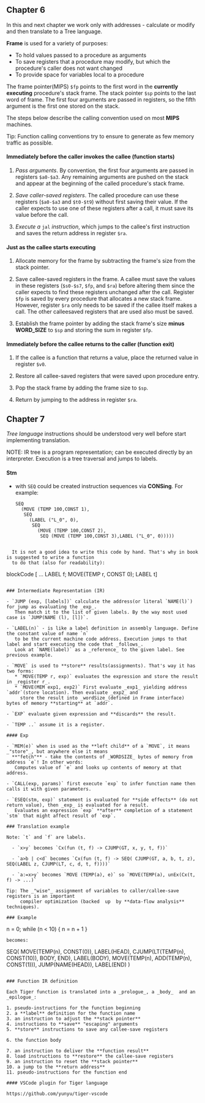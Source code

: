 ## Chapter 6

In this and next chapter we work only with addresses - calculate or modify and then
translate to a Tree language.

**Frame** is used for a variety of purposes:

  - To hold values passed to a procedure as arguments
  - To save registers that a procedure may modify, but which the procedure's caller does
    not want changed
  - To provide space for variables local to a procedure

The frame pointer(MIPS) `$fp` points to the first word in the **currently executing** procedure's
stack frame.  The stack pointer `$sp` points to the last word of frame. The first four
arguments are passed in registers, so the fifth argument is the first one stored on the
stack.

The steps below describe the calling convention used on most **MIPS** machines.

Tip: Function calling conventions try to ensure to generate as few memory traffic as possible.

#### Immediately before the caller invokes the callee (function starts)

1. _Pass arguments_. By convention, the first four arguments are passed in registers
`$a0-$a3`. Any remaining arguments are pushed on the stack and appear at the beginning of
the called procedure's stack frame.

2. _Save caller-saved registers_. The called procedure can use these registers (`$a0-$a3`
and `$t0-$t9`) without first saving their value. If the caller expects to use one of these
registers after a call, it must save its value before the call.

3. _Execute a_ `jal` _instruction_, which jumps to the callee's first instruction and
saves the return address in register `$ra`.

#### Just as the callee starts executing

1. Allocate memory for the frame by subtracting the frame's size from the stack pointer.

2. Save callee-saved registers in the frame. A callee must save the values in these
registers (`$s0-$s7`, `$fp`, and `$ra`) before altering them since the caller expects to
find these registers unchanged after the call. Register `$fp` is saved by every procedure
that allocates a new stack frame. However, register `$ra` only needs to be saved if the
callee itself makes a call. The other calleesaved registers that are used also must be
saved.

3. Establish the frame pointer by adding the stack frame's size **minus WORD_SIZE** to `$sp` and
storing the sum in register `$fp`.

#### Immediately before the callee returns to the caller (function exit)

1. If the callee is a function that returns a value, place the returned value in register
`$v0`.

2. Restore all callee-saved registers that were saved upon procedure entry.

3. Pop the stack frame by adding the frame size to `$sp`.

4. Return by jumping to the address in register `$ra`.

## Chapter 7

_Tree language_ instructions should be understood very well before start implementing translation.

NOTE: IR tree is a program representation; can be executed directly by an interpreter. Execution
is a tree traversal and jumps to labels.

#### Stm

- with `SEQ` could be created instruction sequences via **CONSing**.
  For example:

  ```
  SEQ
    (MOVE (TEMP 100,CONST 1),
     SEQ
       (LABEL ("L_0", 0),
        SEQ
          (MOVE (TEMP 100,CONST 2),
           SEQ (MOVE (TEMP 100,CONST 3),LABEL ("L_0", 0)))))
```

  It is not a good idea to write this code by hand. That's why in book is suggested to write a function
  to do that (also for readability):

```
blockCode [ ...
             LABEL f;
               MOVE(TEMP r, CONST 0);
             LABEL t]
```

### Intermediate Representation (IR)

- `JUMP (exp, [labels])` calculate the address(or literal `NAME(l)`) for jump as evaluating the _exp_.
   Then match it to the list of given labels. By the way most used case is `JUMP(NAME (l), [l])`.

- `LABEL(n)` - is like a label definition in assembly language. Define the constant value of name `n`
   to be the current machine code address. Execution jumps to that label and start executing the code that _follows_.
   Look at `NAME(label)` as a _reference_ to the given label. See previous example.

- `MOVE` is used to **store** results(assignments). That's way it has two forms:
   * `MOVE(TEMP r, exp)` evaluates the expression and store the result in _register r_.
   * `MOVE(MEM exp1, exp2)` First evaluate _exp1_ yielding address `addr`(store location). Then evaluate _exp2_ and
     store the result into _wordSize_(defined in Frame interface) bytes of memory **starting** at `addr`.

- `EXP` evaluate given expression and **discards** the result.

- `TEMP ..` assume it is a register.

#### Exp

- `MEM(e)` when is used as the **left child** of a `MOVE`, it means _"store"_, but anywhere else it means
  **"fetch"** - take the contents of _WORDSIZE_ bytes of memory from address `e`! In other words:
   Computes value of `e` and looks up contents of memory at that address.

- `CALL(exp, params)` first execute `exp` to infer function name then calls it with given parameters.

- `ESEQ(stm, exp)` statement is evaluated for **side effects** (do not return value), then _exp_ is evaluated for a result.
   Evaluates an expression `exp` **after** completion of a statement `stm` that might affect result of `exp`.

### Translation example

Note: `t` and `f` are labels.

  - `x>y` becomes `Cx(fun (t, f) -> CJUMP(GT, x, y, t, f))`

  - `a>b | c<d` becomes `Cx(fun (t, f) -> SEQ( CJUMP(GT, a, b, t, z), SEQ(LABEL z, CJUMP(LT, c, d, t, f))))`

  - `a:=x>y` becomes `MOVE (TEMP(a), e)` so `MOVE(TEMP(a), unEx(Cx(t, f) -> ...)`

Tip: The _"wise"_ assignment of variables to caller/callee-save registers is an important
     compiler optimization (backed  up  by **data-flow analysis** techniques).

### Example

```
n = 0;
while (n < 10) {
   n = n + 1
}
```
becomes:

```
SEQ(
    MOVE(TEMP(n), CONST(0)),
  LABEL(HEAD),
    CJUMP(LT(TEMP(n), CONST(10)),
          BODY, END),
  LABEL(BODY),
    MOVE(TEMP(n), ADD(TEMP(n),
         CONST(1))),
    JUMP(NAME(HEAD)),
  LABEL(END)
)
```

### Function IR definition

Each Tiger function is translated into a _prologue_, a _body_  and an _epilogue_:

1. pseudo-instructions for the function beginning
2. a **label** definition for the function name
3. an instruction to adjust the **stack pointer**
4. instructions to **save** "escaping" arguments
5. **store** instructions to save any callee-save registers

6. the function body

7. an instruction to deliver the **function result**
8. load instructions to **restore** the callee-save registers
9. an instruction to reset the **stack pointer**
10. a jump to the **return address**
11. pseudo-instructions for the function end

#### VSCode plugin for Tiger language

https://github.com/yunyu/tiger-vscode